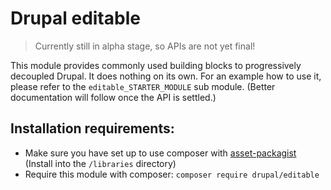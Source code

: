 # Drupal editable

> Currently still in alpha stage, so APIs are not yet final!

This module provides commonly used building blocks to progressively decoupled Drupal. It does nothing on its own. For an example how to use it, please refer to the `editable_STARTER_MODULE` sub module. (Better documentation will follow once the API is settled.)

## Installation requirements:

- Make sure you have set up to use composer with [asset-packagist](https://lightning.acquia.com/blog/round-your-front-end-javascript-libraries-composer) (Install into the `/libraries` directory)
- Require this module with composer: `composer require drupal/editable`
